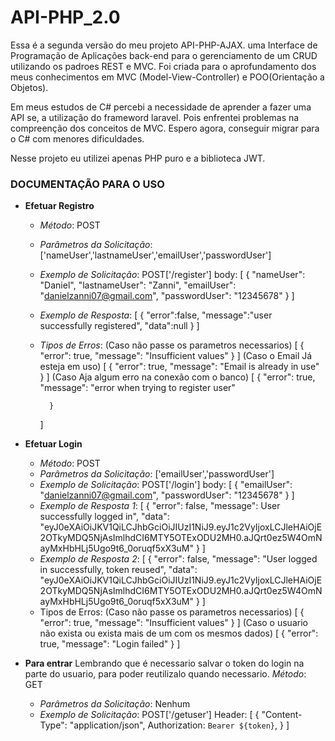 # API-PHP_2.0
Essa é a segunda versão do meu projeto API-PHP-AJAX. uma Interface de Programação de Aplicações back-end para o gerenciamento de um CRUD utilizando os padroes REST e MVC. Foi criada para o aprofundamento dos meus conhecimentos em MVC (Model-View-Controller) e POO(Orientação a Objetos).

Em meus estudos de C# percebi a necessidade de aprender a fazer uma API se, a utilização do frameword laravel. Pois enfrentei problemas na compreenção dos conceitos de MVC. Espero agora, conseguir migrar para o C# com menores dificuldades.

Nesse projeto eu utilizei apenas PHP puro e a biblioteca JWT.

### DOCUMENTAÇÃO PARA O USO

- **Efetuar Registro**
    - *Método*: POST
    - *Parâmetros da Solicitação*: ['nameUser','lastnameUser','emailUser','passwordUser']
    - *Exemplo de Solicitação*: POST['/register']
        body: [
            {
                "nameUser": "Daniel",
                "lastnameUser": "Zanni",
                "emailUser": "danielzanni07@gmail.com",
                "passwordUser": "12345678"
            }
        ]
    - *Exemplo de Resposta*:
        [
            {
                "error":false,
                "message":"user successfully registered",
                "data":null
            }
        ]
    - *Tipos de Erros*:
        (Caso não passe os parametros necessarios)
        [
            {
                "error": true,
                "message": "Insufficient values" 
            }
        ] 
        (Caso o Email Já esteja em uso)
        [
            {
                "error": true,
                "message": "Email is already in use"
            }
        ]
        (Caso Aja algum erro na conexão com o banco)
        [
            {
                "error": true,
                "message": "error when trying to register user"
                
            }
        ]
- **Efetuar Login**
    - *Método*: POST
    - *Parâmetros da Solicitação*: ['emailUser','passwordUser']
    - *Exemplo de Solicitação*: POST['/login']
        body: [
            {
                "emailUser": "danielzanni07@gmail.com",
                "passwordUser": "12345678"
            }
        ]
    - *Exemplo de Resposta 1*:
        [
            {
                "error": false,
                "message": User successfully logged in",
                "data": "eyJ0eXAiOiJKV1QiLCJhbGciOiJIUzI1NiJ9.eyJ1c2VyIjoxLCJleHAiOjE2OTkyMDQ5NjAsImlhdCI6MTY5OTExODU2MH0.aJQrt0ez5W4OmNayMxHbHLj5Ugo9t6_0oruqf5xX3uM"
            }
        ]
    - *Exemplo de Resposta 2*:
        [
            {
                "error": false,
                "message": "User logged in successfully, token reused",
                "data": "eyJ0eXAiOiJKV1QiLCJhbGciOiJIUzI1NiJ9.eyJ1c2VyIjoxLCJleHAiOjE2OTkyMDQ5NjAsImlhdCI6MTY5OTExODU2MH0.aJQrt0ez5W4OmNayMxHbHLj5Ugo9t6_0oruqf5xX3uM"
            }
        ]
    - Tipos de Erros:
         (Caso não passe os parametros necessarios)
        [
            {
                "error": true,
                "message": "Insufficient values" 
            }
        ]
        (Caso o usuario não exista ou exista mais de um com os mesmos dados)
        [
            {
                "error": true,
                "message": "Login failed" 
            }
        ]
    
- **Para entrar**
    Lembrando que é necessario salvar o token do login na parte do usuario, para poder reutilizalo quando necessario.
     *Método*: GET
    - *Parâmetros da Solicitação*: Nenhum
    - *Exemplo de Solicitação*: POST['/getuser']
        Header: [
            {
                "Content-Type": "application/json",
                Authorization: `Bearer ${token}`,
            }
        ]

